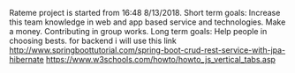 Rateme project is started from 16:48 8/13/2018.
Short term goals:
	Increase this team knowledge in web and app based service and technologies.
	Make a money.
	Contributing in group works.
Long term goals:
	Help people in choosing bests.
	for backend i will use this link
	http://www.springboottutorial.com/spring-boot-crud-rest-service-with-jpa-hibernate
	https://www.w3schools.com/howto/howto_js_vertical_tabs.asp

